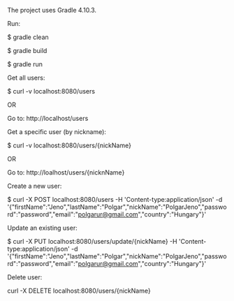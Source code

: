 The project uses Gradle 4.10.3.

Run:

$ gradle clean

$ gradle build

$ gradle run



Get all users:

$ curl -v localhost:8080/users

OR

Go to: http://localhost/users

Get a specific user (by nickname):

$ curl -v localhost:8080/users/{nickName}

OR

Go to: http://loalhost/users/{nicknName}

Create a new user:

$ curl -X POST localhost:8080/users -H 'Content-type:application/json' -d '{"firstName":"Jeno","lastName":"Polgar","nickName":"PolgarJeno","password":"password","email":"polgarur@gmail.com","country":"Hungary"}'

Update an existing user:

$ curl -X PUT localhost:8080/users/update/{nickName} -H 'Content-type:application/json' -d '{"firstName":"Jeno","lastName":"Polgar","nickName":"PolgarJeno","password":"password","email":"polgarur@gmail.com","country":"Hungary"}'

Delete user:

curl -X DELETE localhost:8080/users/{nickName}
